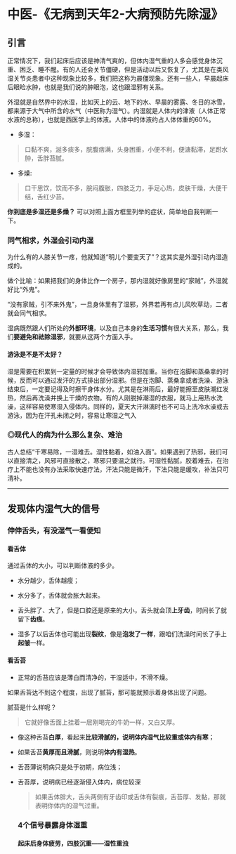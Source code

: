 # 中医-《无病到天年2-大病预防先除湿》

## 引言

正常情况下，我们起床后应该是神清气爽的，但体内湿气重的人多会感觉身体沉重、困乏、睡不醒。有的人还会关节僵硬，但是活动以后又恢复了，尤其是在类风湿关节炎患者中这种现象比较多，我们把这称为晨僵现象。还有一些人，早晨起床后眼睑水肿，也就是我们说的肿眼泡，这也跟湿邪有关系。

外湿就是自然界中的水湿，比如天上的云、地下的水、早晨的雾露、冬日的冰雪，都来源于大气中所含的水气（中医称为湿气）。内湿就是人体内的津液（人体正常水液的总称），也就是西医学上的体液。人体中的体液约占人体体重的60%。

- 多湿：
> 口黏不爽，涎多痰多，脘腹痞满，头身困重，小便不利，便溏黏滞，足跗水肿，舌胖苔腻。

- 多燥:
> 口干思饮，饮而不多，脘闷腹胀，四肢乏力，手足心热，皮肤干燥，大便干结，舌红少苔。

**你到底是多湿还是多燥？** 可以对照上面方框里列举的症状，简单地自我判断一下。

### 同气相求，外湿会引动内湿

为什么有的人膝关节一疼，他就知道“明儿个要变天了”？这其实是外湿引动内湿造成的。

做个比喻：如果把我们的身体比作一个房子，那内湿就好像房里的“家贼”，外湿就好比“外鬼”。

“没有家贼，引不来外鬼”，一旦身体里有了湿邪，外界若再有点儿风吹草动，二者就会同气相求。

湿病既然跟人们所处的**外部环境**，以及自己本身的**生活习惯**有很大关系，那么，我们**要避免和祛除湿邪**，就要从这两个方面入手。

#### 游泳是不是不太好？
湿是需要在积累到一定量的时候才会导致体内湿邪加重。当你在泡脚和蒸桑拿的时候，反而可以通过发汗的方式排出部分湿邪。但是在泡脚、蒸桑拿或者洗澡、游泳结束后，一定要记得及时擦干身体水分。尤其是在淋雨后，最好能擦至皮肤潮红发热，然后再洗澡并换上干燥的衣物。有的人刚脱掉潮湿的衣服，就马上用热水洗澡，这样容易使寒湿入侵体内。同样的，夏天大汗淋漓时也不可马上洗冷水澡或去游泳，因为在汗孔未闭之时，容易让寒湿之气入

### ◎现代人的病为什么那么复杂、难治
古人总结“千寒易除，一湿难去。湿性黏着，如油入面”。如果遇到了热邪，我们可以直接清之，风邪可直接散之，寒邪只要温之就行。可湿性黏腻，胶着难去，在治疗上不能也没有办法采取快速疗法，汗法只能是微汗，下法只能是缓攻，补法只可清补。

--- 
## 发现体内湿气大的信号

### 伸伸舌头，有没湿气一看便知

#### 看舌体
通过舌体的大小，可以判断体液的多少。
- 水分越少，舌体越瘦；
- 水分多了，舌体就会胀大起来。

- 舌头胖了、大了，但是口腔还是原来的大小，舌头就会顶**上牙齿**，时间长了就留下**齿痕**。
- 湿多了以后舌体也可能出现**裂纹**，像是**泡发了一样**，跟咱们洗澡时间长了手上**起皱**一样。

#### 看舌苔
- 正常的舌苔应该是薄白而清净的，干湿适中，不滑不燥。

如果舌苔达不到这个程度，出现了腻苔，那可能就预示着身体出现了问题。

腻苔是什么样呢？
> 它就好像舌面上挂着一层刚喝完的牛奶一样，又白又厚。

- 像这种舌苔**白厚**，看起来**比较滑腻的，说明体内湿气比较重或体内有寒**；
- 如果舌苔**黄厚而且滑腻**，则说明**体内有湿热**。
- 舌苔薄说明病只是处于初期，病位浅；
- 舌苔厚，说明病已经逐渐侵入体内，病位较深

  >如果舌体胖大，舌头两侧有牙齿印或舌体有裂痕，舌苔厚、发黏，那就表明你体内的湿气过重。
  
  ### 4个信号暴露身体湿重

  #### 起床后身体疲劳，四肢沉重——湿性重浊
